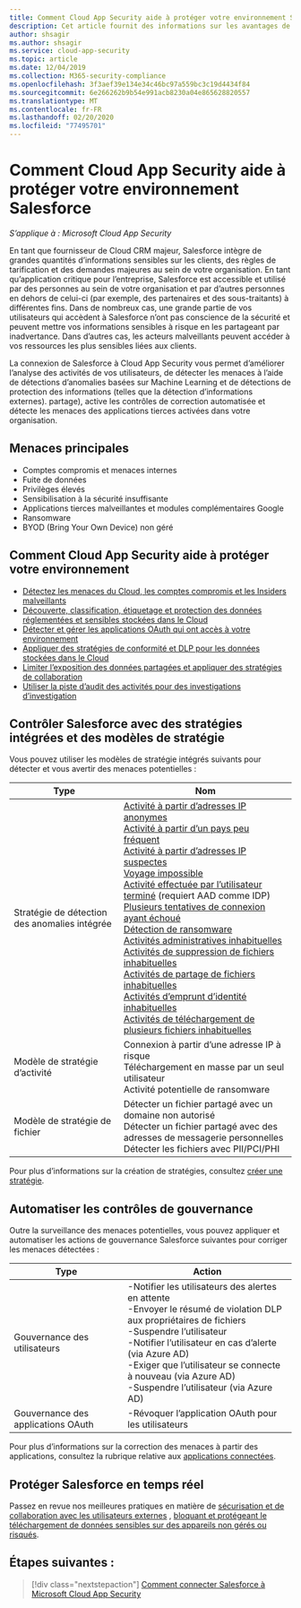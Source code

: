 ```yaml
---
title: Comment Cloud App Security aide à protéger votre environnement Salesforce
description: Cet article fournit des informations sur les avantages de la connexion de votre application Salesforce à Cloud App Security à l’aide du connecteur API pour la visibilité et le contrôle de l’utilisation.
author: shsagir
ms.author: shsagir
ms.service: cloud-app-security
ms.topic: article
ms.date: 12/04/2019
ms.collection: M365-security-compliance
ms.openlocfilehash: 3f3aef39e134e34c46bc97a559bc3c19d4434f84
ms.sourcegitcommit: 6e266262b9b54e991acb8230a04e865628820557
ms.translationtype: MT
ms.contentlocale: fr-FR
ms.lasthandoff: 02/20/2020
ms.locfileid: "77495701"
---
```

# <a name="how-cloud-app-security-helps-protect-your-salesforce-environment"></a>Comment Cloud App Security aide à protéger votre environnement Salesforce

*S’applique à : Microsoft Cloud App Security*

En tant que fournisseur de Cloud CRM majeur, Salesforce intègre de grandes quantités d’informations sensibles sur les clients, des règles de tarification et des demandes majeures au sein de votre organisation. En tant qu’application critique pour l’entreprise, Salesforce est accessible et utilisé par des personnes au sein de votre organisation et par d’autres personnes en dehors de celui-ci (par exemple, des partenaires et des sous-traitants) à différentes fins. Dans de nombreux cas, une grande partie de vos utilisateurs qui accèdent à Salesforce n’ont pas conscience de la sécurité et peuvent mettre vos informations sensibles à risque en les partageant par inadvertance. Dans d’autres cas, les acteurs malveillants peuvent accéder à vos ressources les plus sensibles liées aux clients.

La connexion de Salesforce à Cloud App Security vous permet d’améliorer l’analyse des activités de vos utilisateurs, de détecter les menaces à l’aide de détections d’anomalies basées sur Machine Learning et de détections de protection des informations (telles que la détection d’informations externes). partage), active les contrôles de correction automatisée et détecte les menaces des applications tierces activées dans votre organisation.

## <a name="main-threats"></a>Menaces principales

- Comptes compromis et menaces internes
- Fuite de données
- Privilèges élevés
- Sensibilisation à la sécurité insuffisante
- Applications tierces malveillantes et modules complémentaires Google
- Ransomware
- BYOD (Bring Your Own Device) non géré

## <a name="how-cloud-app-security-helps-to-protect-your-environment"></a>Comment Cloud App Security aide à protéger votre environnement

- [Détectez les menaces du Cloud, les comptes compromis et les Insiders malveillants](best-practices.md#detect-cloud-threats-compromised-accounts-malicious-insiders-and-ransomware)
- [Découverte, classification, étiquetage et protection des données réglementées et sensibles stockées dans le Cloud](best-practices.md#discover-classify-label-and-protect-regulated-and-sensitive-data-stored-in-the-cloud)
- [Détecter et gérer les applications OAuth qui ont accès à votre environnement](manage-app-permissions.md)
- [Appliquer des stratégies de conformité et DLP pour les données stockées dans le Cloud](best-practices.md#enforce-dlp-and-compliance-policies-for-data-stored-in-the-cloud)
- [Limiter l’exposition des données partagées et appliquer des stratégies de collaboration](best-practices.md#limit-exposure-of-shared-data-and-enforce-collaboration-policies)
- [Utiliser la piste d’audit des activités pour des investigations d’investigation](best-practices.md#use-the-audit-trail-of-activities-for-forensic-investigations)

## <a name="control-salesforce-with-built-in-policies-and-policy-templates"></a>Contrôler Salesforce avec des stratégies intégrées et des modèles de stratégie

Vous pouvez utiliser les modèles de stratégie intégrés suivants pour détecter et vous avertir des menaces potentielles :

| Type | Nom |
| ---- | ---- |
| Stratégie de détection des anomalies intégrée | [Activité à partir d’adresses IP anonymes](anomaly-detection-policy.md#activity-from-anonymous-ip-addresses)<br />[Activité à partir d’un pays peu fréquent](anomaly-detection-policy.md#activity-from-infrequent-country)<br />[Activité à partir d’adresses IP suspectes](anomaly-detection-policy.md#activity-from-suspicious-ip-addresses)<br />[Voyage impossible](anomaly-detection-policy.md#impossible-travel)<br />[Activité effectuée par l’utilisateur terminé](anomaly-detection-policy.md#activity-performed-by-terminated-user) (requiert AAD comme IDP)<br />[Plusieurs tentatives de connexion ayant échoué](anomaly-detection-policy.md#multiple-failed-login-attempts)<br />[Détection de ransomware](anomaly-detection-policy.md#ransomware-activity)<br />[Activités administratives inhabituelles](anomaly-detection-policy.md#unusual-activities-by-user)<br />[Activités de suppression de fichiers inhabituelles](anomaly-detection-policy.md#unusual-activities-by-user)<br />[Activités de partage de fichiers inhabituelles](anomaly-detection-policy.md#unusual-activities-by-user)<br />[Activités d’emprunt d’identité inhabituelles](anomaly-detection-policy.md#unusual-activities-by-user)<br />[Activités de téléchargement de plusieurs fichiers inhabituelles](anomaly-detection-policy.md#unusual-activities-by-user) |
| Modèle de stratégie d’activité | Connexion à partir d’une adresse IP à risque<br />Téléchargement en masse par un seul utilisateur<br />Activité potentielle de ransomware |
| Modèle de stratégie de fichier | Détecter un fichier partagé avec un domaine non autorisé<br />Détecter un fichier partagé avec des adresses de messagerie personnelles<br />Détecter les fichiers avec PII/PCI/PHI |

Pour plus d’informations sur la création de stratégies, consultez [créer une stratégie](control-cloud-apps-with-policies.md#create-a-policy).

## <a name="automate-governance-controls"></a>Automatiser les contrôles de gouvernance

Outre la surveillance des menaces potentielles, vous pouvez appliquer et automatiser les actions de gouvernance Salesforce suivantes pour corriger les menaces détectées :

| Type | Action |
| ---- | ---- |
| Gouvernance des utilisateurs | -Notifier les utilisateurs des alertes en attente<br />-Envoyer le résumé de violation DLP aux propriétaires de fichiers<br />-Suspendre l’utilisateur<br />-Notifier l’utilisateur en cas d’alerte (via Azure AD)<br />-Exiger que l’utilisateur se connecte à nouveau (via Azure AD)<br />-Suspendre l’utilisateur (via Azure AD) |
| Gouvernance des applications OAuth | -Révoquer l’application OAuth pour les utilisateurs |

Pour plus d’informations sur la correction des menaces à partir des applications, consultez la rubrique relative aux [applications connectées](governance-actions.md).

## <a name="protect-salesforce-in-real-time"></a>Protéger Salesforce en temps réel

Passez en revue nos meilleures pratiques en matière de [sécurisation et de collaboration avec les utilisateurs externes](best-practices.md#secure-collaboration-with-external-users-by-enforcing-real-time-session-controls) , [bloquant et protégeant le téléchargement de données sensibles sur des appareils non gérés ou risqués](best-practices.md#block-and-protect-download-of-sensitive-data-to-unmanaged-or-risky-devices).

## <a name="next-steps"></a>Étapes suivantes :

> [!div class="nextstepaction"]
> [Comment connecter Salesforce à Microsoft Cloud App Security](connect-salesforce-to-microsoft-cloud-app-security.md)
